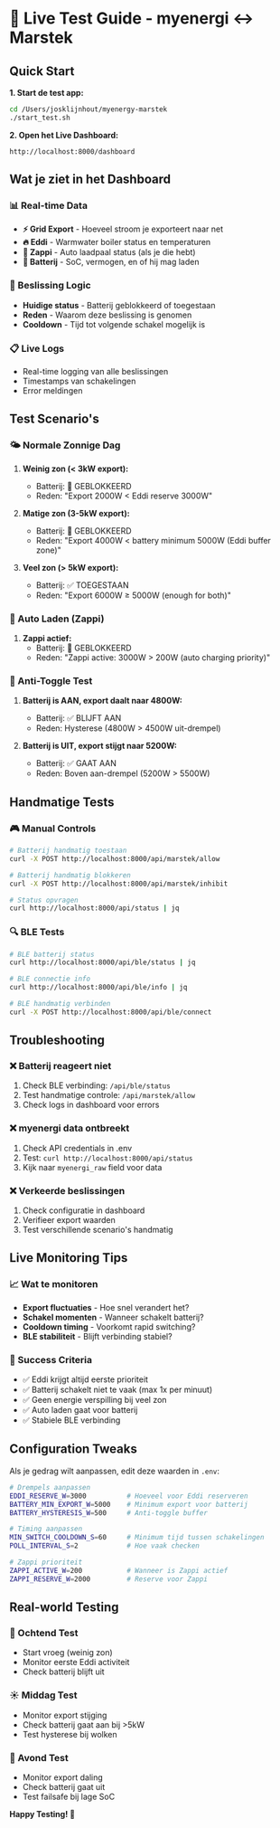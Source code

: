 # 🧪 Live Test Guide - myenergi ↔ Marstek

## Quick Start

**1. Start de test app:**
```bash
cd /Users/josklijnhout/myenergy-marstek
./start_test.sh
```

**2. Open het Live Dashboard:**
```
http://localhost:8000/dashboard
```

## Wat je ziet in het Dashboard

### 📊 Real-time Data
- **⚡ Grid Export** - Hoeveel stroom je exporteert naar net
- **🔥 Eddi** - Warmwater boiler status en temperaturen  
- **🚗 Zappi** - Auto laadpaal status (als je die hebt)
- **🔋 Batterij** - SoC, vermogen, en of hij mag laden

### 🧠 Beslissing Logic
- **Huidige status** - Batterij geblokkeerd of toegestaan
- **Reden** - Waarom deze beslissing is genomen
- **Cooldown** - Tijd tot volgende schakel mogelijk is

### 📋 Live Logs
- Real-time logging van alle beslissingen
- Timestamps van schakelingen
- Error meldingen

## Test Scenario's

### 🌤️ Normale Zonnige Dag
1. **Weinig zon (< 3kW export):**
   - Batterij: 🚫 GEBLOKKEERD
   - Reden: "Export 2000W < Eddi reserve 3000W"

2. **Matige zon (3-5kW export):**
   - Batterij: 🚫 GEBLOKKEERD  
   - Reden: "Export 4000W < battery minimum 5000W (Eddi buffer zone)"

3. **Veel zon (> 5kW export):**
   - Batterij: ✅ TOEGESTAAN
   - Reden: "Export 6000W ≥ 5000W (enough for both)"

### 🚗 Auto Laden (Zappi)
1. **Zappi actief:**
   - Batterij: 🚫 GEBLOKKEERD
   - Reden: "Zappi active: 3000W > 200W (auto charging priority)"

### 🔄 Anti-Toggle Test
1. **Batterij is AAN, export daalt naar 4800W:**
   - Batterij: ✅ BLIJFT AAN
   - Reden: Hysterese (4800W > 4500W uit-drempel)

2. **Batterij is UIT, export stijgt naar 5200W:**
   - Batterij: ✅ GAAT AAN
   - Reden: Boven aan-drempel (5200W > 5500W)

## Handmatige Tests

### 🎮 Manual Controls
```bash
# Batterij handmatig toestaan
curl -X POST http://localhost:8000/api/marstek/allow

# Batterij handmatig blokkeren  
curl -X POST http://localhost:8000/api/marstek/inhibit

# Status opvragen
curl http://localhost:8000/api/status | jq
```

### 🔍 BLE Tests
```bash
# BLE batterij status
curl http://localhost:8000/api/ble/status | jq

# BLE connectie info
curl http://localhost:8000/api/ble/info | jq

# BLE handmatig verbinden
curl -X POST http://localhost:8000/api/ble/connect
```

## Troubleshooting

### ❌ Batterij reageert niet
1. Check BLE verbinding: `/api/ble/status`
2. Test handmatige controle: `/api/marstek/allow`
3. Check logs in dashboard voor errors

### ❌ myenergi data ontbreekt
1. Check API credentials in .env
2. Test: `curl http://localhost:8000/api/status`
3. Kijk naar `myenergi_raw` field voor data

### ❌ Verkeerde beslissingen
1. Check configuratie in dashboard
2. Verifieer export waarden
3. Test verschillende scenario's handmatig

## Live Monitoring Tips

### 📈 Wat te monitoren
- **Export fluctuaties** - Hoe snel verandert het?
- **Schakel momenten** - Wanneer schakelt batterij?
- **Cooldown timing** - Voorkomt rapid switching?
- **BLE stabiliteit** - Blijft verbinding stabiel?

### 🎯 Success Criteria
- ✅ Eddi krijgt altijd eerste prioriteit
- ✅ Batterij schakelt niet te vaak (max 1x per minuut)
- ✅ Geen energie verspilling bij veel zon
- ✅ Auto laden gaat voor batterij
- ✅ Stabiele BLE verbinding

## Configuration Tweaks

Als je gedrag wilt aanpassen, edit deze waarden in `.env`:

```bash
# Drempels aanpassen
EDDI_RESERVE_W=3000          # Hoeveel voor Eddi reserveren
BATTERY_MIN_EXPORT_W=5000    # Minimum export voor batterij
BATTERY_HYSTERESIS_W=500     # Anti-toggle buffer

# Timing aanpassen  
MIN_SWITCH_COOLDOWN_S=60     # Minimum tijd tussen schakelingen
POLL_INTERVAL_S=2            # Hoe vaak checken

# Zappi prioriteit
ZAPPI_ACTIVE_W=200           # Wanneer is Zappi actief
ZAPPI_RESERVE_W=2000         # Reserve voor Zappi
```

## Real-world Testing

### 🌅 Ochtend Test
- Start vroeg (weinig zon)
- Monitor eerste Eddi activiteit
- Check batterij blijft uit

### ☀️ Middag Test  
- Monitor export stijging
- Check batterij gaat aan bij >5kW
- Test hysterese bij wolken

### 🌆 Avond Test
- Monitor export daling
- Check batterij gaat uit
- Test failsafe bij lage SoC

**Happy Testing! 🚀**
